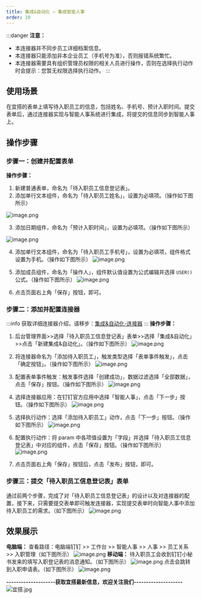 ```yaml
---
title: 集成&自动化 — 集成智能人事
order: 19
---
```

:::danger
**注意：**

- 本连接器并不同步员工详细档案信息。
- 本连接器只能添加非本企业员工（手机号为准），否则报错系统繁忙。
- 本连接器需要具有组织管理员权限的相关人员进行操作，否则在选择执行动作时会提示：您暂无权限选择执行动作。
:::
## 使用场景
在宜搭的表单上填写待入职员工的信息，包括姓名、手机号、预计入职时间。提交表单后，通过连接器实现与智能人事系统进行集成，将提交的信息同步到智能人事上。
## 操作步骤
### 步骤一：创建并配置表单
**操作步骤：**

1. 新建普通表单，命名为「待入职员工信息登记表」。
1. 添加单行文本组件，命名为「待入职员工姓名」，设置为必填项。（操作如下图所示）

![image.png](https://img.alicdn.com/imgextra/i2/O1CN01kNG26s1YJRzSYmEmM_!!6000000003038-2-tps-1919-893.png)
​


3. 添加日期组件，命名为「预计入职时间」，设置为必填项。（操作如下图所示）

![image.png](https://img.alicdn.com/imgextra/i1/O1CN01UrkmO31QOTPUiJPOs_!!6000000001966-2-tps-1914-898.png)
​


4. 添加单行文本组件，命名为「待入职员工手机号」，设置为必填项，组件格式设置为手机。（操作如下图所示）
![image.png](https://img.alicdn.com/imgextra/i1/O1CN01jlde0R1FmKGKA6ITr_!!6000000000529-2-tps-1918-892.png)
​


5. 添加成员组件，命名为「操作人」，组件默认值设置为公式编辑并选择 `USER()` 公式。（操作如下图所示）
![image.png](https://img.alicdn.com/imgextra/i3/O1CN01T6SrOh1gvwCS4jbv2_!!6000000004205-2-tps-1917-896.png)
​


6. 点击页面右上角「保存」按钮，即可。
### 步骤二：添加并配置连接器
:::info
获取详细连接器介绍，请移步：[集成&自动化-连接器](https://www.yuque.com/yida/support/zevvr1?view=doc_embed)
:::
**操作步骤：**

1. 后台管理界面>>选择「待入职员工信息登记表」表单>>选择「集成&自动化」>>点击「新建集成&自动化」。（操作如下图所示）
![image.png](https://img.alicdn.com/imgextra/i1/O1CN01oM3DVy1pwF0IhaI2r_!!6000000005424-2-tps-1904-887.png)
​


2. 将连接器命名为「添加待入职员工」，触发类型选择「表单事件触发」，点击「确定按钮」。（操作如下图所示）
![image.png](https://img.alicdn.com/imgextra/i1/O1CN01He7uKR1rTxmfFdFp1_!!6000000005633-2-tps-1916-884.png)
​


3. 配置表单事件触发：触发事件选择「创建成功」，数据过滤选择「全部数据」，点击「保存」按钮。（操作如下图所示）
![image.png](https://img.alicdn.com/imgextra/i4/O1CN01leThUT27kwJVmWMcA_!!6000000007836-2-tps-1920-950.png)
​


4. 选择连接器应用：在钉钉官方应用中选择「智能人事」，点击「下一步」按钮。（操作如下图所示）
![image.png](https://img.alicdn.com/imgextra/i4/O1CN01fAjqYg1hVf5tccnlZ_!!6000000004283-2-tps-1920-950.png)
​


5. 选择执行动作：选择「添加待入职员工」动作，点击「下一步」按钮。（操作如下图所示）
![image.png](https://img.alicdn.com/imgextra/i2/O1CN01fNE1BB1r0C2KzM9WT_!!6000000005568-2-tps-1920-948.png)
​


6. 配置执行动作：将 param 中各项值设置为「字段」并选择「待入职员工信息登记表」中对应的组件，点击「保存」按钮。（操作如下图所示）
![image.png](https://img.alicdn.com/imgextra/i3/O1CN01fMMVVW1D2PJxF4qCv_!!6000000000158-2-tps-1920-950.png)
​


7. 点击页面右上角「保存」按钮后，点击「发布」按钮，即可。
### 步骤三：提交「待入职员工信息登记表」表单
通过前两个步骤，完成了对「待入职员工信息登记表」的设计以及对连接器的配置，接下来，只需要提交表单即可触发连接器，实现提交表单时向智能人事中添加待入职员工的需求。（如下图所示）
![image.png](https://img.alicdn.com/imgextra/i1/O1CN01phPhzv1o0hdGT1qgE_!!6000000005163-2-tps-1920-951.png)
## 效果展示
**电脑端：**
查看路径：电脑端钉钉 >> 工作台 >> 智能人事 >> 人事 >> 员工关系 >> 入职管理（如下图所示）
![image.png](https://img.alicdn.com/imgextra/i1/O1CN01AYTEv01PwXFSWGtdp_!!6000000001905-2-tps-1920-1039.png)
**移动端：**
待入职员工会收到钉钉小秘书发来的填写入职登记表的消息通知。（如下图所示）
![image.png](https://img.alicdn.com/imgextra/i4/O1CN01kP1Lvn1zxI4UCM2wz_!!6000000006780-2-tps-462-963.png)
点击会跳转到入职申请表。（如下图所示）
![image.png](https://img.alicdn.com/imgextra/i2/O1CN01wU5Jo31uoyo0myp6m_!!6000000006085-2-tps-450-926.png)


**--------------------获取宜搭最新信息，欢迎关注我们--------------------**
![宜搭.jpg](https://img.alicdn.com/imgextra/i4/O1CN012bGuj21tYf4rMahxw_!!6000000005914-0-tps-1800-1012.jpg)